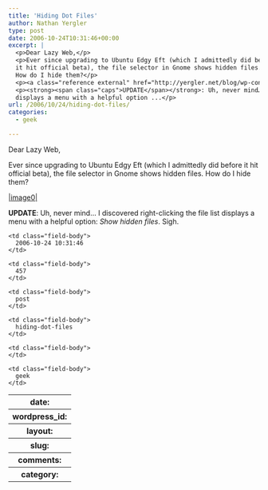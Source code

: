 ```yaml
---
title: 'Hiding Dot Files'
author: Nathan Yergler
type: post
date: 2006-10-24T10:31:46+00:00
excerpt: |
  <p>Dear Lazy Web,</p>
  <p>Ever since upgrading to Ubuntu Edgy Eft (which I admittedly did before
  it hit official beta), the file selector in Gnome shows hidden files.
  How do I hide them?</p>
  <p><a class="reference external" href="http://yergler.net/blog/wp-content/uploads/2006/10/file_chooser.png">|image0|</a></p>
  <p><strong><span class="caps">UPDATE</span></strong>: Uh, never mind… I discovered right-clicking the file list
  displays a menu with a helpful option ...</p>
url: /2006/10/24/hiding-dot-files/
categories:
  - geek

---
```

Dear Lazy Web,

Ever since upgrading to Ubuntu Edgy Eft (which I admittedly did before it hit official beta), the file selector in Gnome shows hidden files. How do I hide them?

[|image0|][1]

**<span class="caps">UPDATE</span>**: Uh, never mind… I discovered right-clicking the file list displays a menu with a helpful option: _Show hidden files_. Sigh.

<table class="docutils field-list" frame="void" rules="none">
  <col class="field-name" /> <col class="field-body" /> <tr class="field">
    <th class="field-name">
      date:
    </th>

    <td class="field-body">
      2006-10-24 10:31:46
    </td>
  </tr>

  <tr class="field">
    <th class="field-name">
      wordpress_id:
    </th>

    <td class="field-body">
      457
    </td>
  </tr>

  <tr class="field">
    <th class="field-name">
      layout:
    </th>

    <td class="field-body">
      post
    </td>
  </tr>

  <tr class="field">
    <th class="field-name">
      slug:
    </th>

    <td class="field-body">
      hiding-dot-files
    </td>
  </tr>

  <tr class="field">
    <th class="field-name">
      comments:
    </th>

    <td class="field-body">
    </td>
  </tr>

  <tr class="field">
    <th class="field-name">
      category:
    </th>

    <td class="field-body">
      geek
    </td>
  </tr>
</table>

 [1]: http://yergler.net/blog/wp-content/uploads/2006/10/file_chooser.png